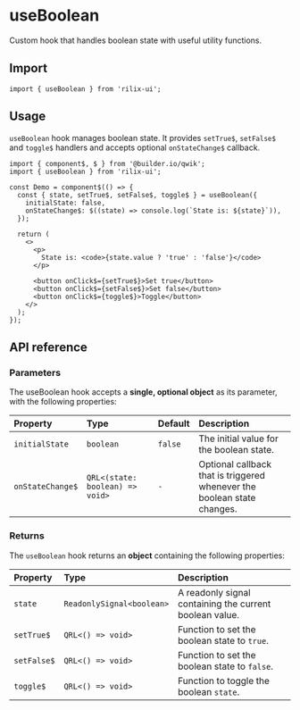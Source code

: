 # useBoolean

Custom hook that handles boolean state with useful utility functions.

## Import

```tsx
import { useBoolean } from 'rilix-ui';
```

## Usage

`useBoolean` hook manages boolean state. It provides `setTrue$`, `setFalse$` and `toggle$` handlers and accepts optional `onStateChange$` callback.

```tsx
import { component$, $ } from '@builder.io/qwik';
import { useBoolean } from 'rilix-ui';

const Demo = component$(() => {
  const { state, setTrue$, setFalse$, toggle$ } = useBoolean({
    initialState: false,
    onStateChange$: $((state) => console.log(`State is: ${state}`)),
  });

  return (
    <>
      <p>
        State is: <code>{state.value ? 'true' : 'false'}</code>
      </p>

      <button onClick$={setTrue$}>Set true</button>
      <button onClick$={setFalse$}>Set false</button>
      <button onClick$={toggle$}>Toggle</button>
    </>
  );
});
```

## API reference

### Parameters

The useBoolean hook accepts a **single, optional object** as its parameter, with the following properties:

| Property         | Type                            | Default | Description                                                             |
| :--------------- | :------------------------------ | :------ | :---------------------------------------------------------------------- |
| `initialState`   | `boolean`                       | `false` | The initial value for the boolean state.                                |
| `onStateChange$` | `QRL<(state: boolean) => void>` | `-`     | Optional callback that is triggered whenever the boolean state changes. |

### Returns

The `useBoolean` hook returns an **object** containing the following properties:

| Property    | Type                      | Description                                             |
| :---------- | :------------------------ | :------------------------------------------------------ |
| `state`     | `ReadonlySignal<boolean>` | A readonly signal containing the current boolean value. |
| `setTrue$`  | `QRL<() => void>`         | Function to set the boolean state to `true`.            |
| `setFalse$` | `QRL<() => void>`         | Function to set the boolean state to `false`.           |
| `toggle$`   | `QRL<() => void>`         | Function to toggle the boolean `state`.                 |
